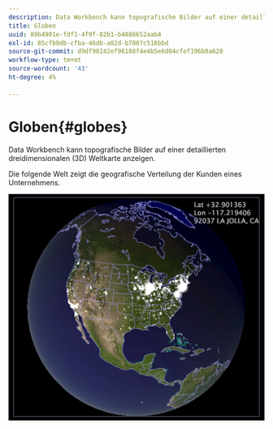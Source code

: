 ```yaml
---
description: Data Workbench kann topografische Bilder auf einer detaillierten dreidimensionalen (3D) Weltkarte anzeigen.
title: Globen
uuid: 89b4901e-fdf1-4f9f-82b1-b4886652aab4
exl-id: 85cfb9db-cfba-46db-a02d-b7807c516bbd
source-git-commit: d9df90242ef96188f4e4b5e6d04cfef196b0a628
workflow-type: tm+mt
source-wordcount: '43'
ht-degree: 4%

---
```


# Globen{#globes}

Data Workbench kann topografische Bilder auf einer detaillierten dreidimensionalen (3D) Weltkarte anzeigen.

Die folgende Welt zeigt die geografische Verteilung der Kunden eines Unternehmens.

![](assets/vis_Globe_RollOverLatLong.png)

